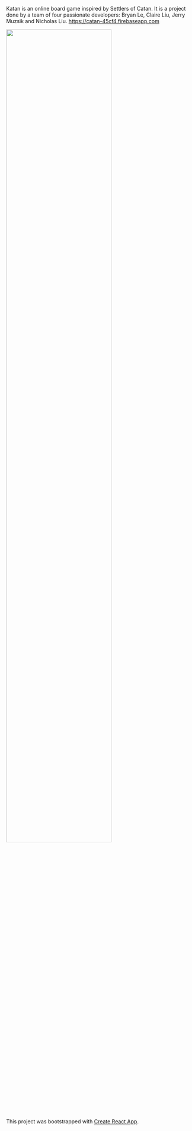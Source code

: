 Katan is an online board game inspired by Settlers of Catan. It is a project done by a team of four passionate developers: Bryan Le, Claire Liu, Jerry Muzsik and Nicholas Liu.
https://catan-45cf4.firebaseapp.com

<img align='center' src='/public/Katan_gif.gif' width='75%'>

This project was bootstrapped with [Create React App](https://github.com/facebookincubator/create-react-app).

